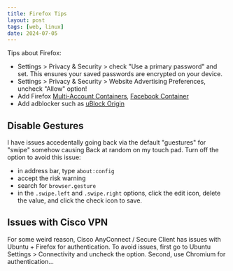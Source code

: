 ```yaml
---
title: Firefox Tips
layout: post
tags: [web, linux]
date: 2024-07-05
---
```


Tips about Firefox:

- Settings > Privacy & Security > check "Use a primary password" and set. This ensures your saved passwords are encrypted on your device.
- Settings > Privacy & Security > Website Advertising Preferences, uncheck "Allow" option!
- Add Firefox [Multi-Account Containers](https://addons.mozilla.org/en-US/firefox/addon/multi-account-containers/?src=search), [Facebook Container](https://addons.mozilla.org/en-US/firefox/addon/facebook-container/)
- Add adblocker such as [uBlock Origin](https://addons.mozilla.org/en-US/firefox/addon/ublock-origin/?src=search)

## Disable Gestures

I have issues accedentally going back via the default "guestures" for "swipe" somehow causing Back at random on my touch pad. 
Turn off the option to avoid this issue: 

- in address bar, type `about:config`
- accept the risk warning
- search for `browser.gesture`
- in the `.swipe.left` and `.swipe.right` options, click the edit icon, delete the value, and click the check icon to save.

## Issues with Cisco VPN

For some weird reason, Cisco AnyConnect / Secure Client has issues with Ubuntu + Firefox for authentication. 
To avoid issues, first go to Ubuntu Settings > Connectivity and uncheck the option. 
Second, use Chromium for authentication...
